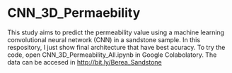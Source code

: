 # CNN_3D_Permaebility
This study aims to predict the permeability value using a machine learning convolutional neural network (CNN) in a sandstone sample.
In this respository, I just show final architecture that have best acuracy.
To try the code, open CNN_3D_Permeability_All.ipynb in Google Colabolatory.
The data can be accesed in http://bit.ly/Berea_Sandstone
